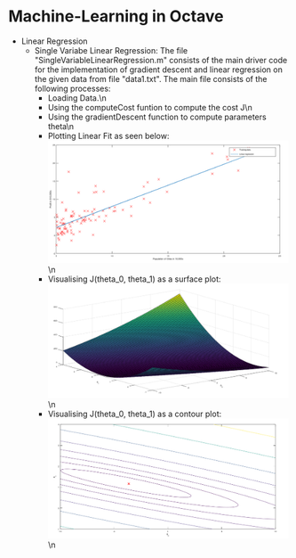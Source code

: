 # Machine-Learning in Octave

* Linear Regression
   * Single Variabe Linear Regression:
    The file "SingleVariableLinearRegression.m" consists of the main driver code for the implementation of gradient descent and linear regression on the given data from file           "data1.txt".
    The main file consists of the following processes:
      * Loading Data.\n
      * Using the computeCost funtion to compute the cost J\n
      * Using the gradientDescent function to compute parameters theta\n
      * Plotting Linear Fit as seen below: ![Figure 1](https://github.com/Sidhved/Machine-Learning/blob/main/1.%20Linear%20Regression/Figure%201.PNG)\n
      * Visualising J(theta_0, theta_1) as a surface plot: ![Figure 2](https://github.com/Sidhved/Machine-Learning/blob/main/1.%20Linear%20Regression/Figure%202.PNG)\n
      * Visualising J(theta_0, theta_1) as a contour plot: ![Figure 3](https://github.com/Sidhved/Machine-Learning/blob/main/1.%20Linear%20Regression/Figure%203.PNG)\n
